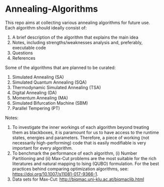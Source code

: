 # Annealing-Algorithms

This repo aims at collecting various annealing algorithms for future use. Each algorithm should ideally consist of:
1. A brief description of the algorithm that explains the main idea
2. Notes, including strengths/weaknesses analysis and, preferably, executable code
3. Questions
4. References

Some of the algorithms that are planned to be curated:
1. Simulated Annealing (SA)
2. Simulated Quantum Annealing (SQA)
3. Thermodynamic Simulated Annealing (TSA)
4. Digital Annealing (DA)
5. Momentum Annealing (MA)
6. Simulated Bifurcation Machine (SBM)
7. Parallel Tempering (PT)

Notes:
1. To investigate the inner workings of each algorithm beyond treating them as blackboxes, it is paramount for us to have access to the runtime states, energies and parameters. Therefore, a piece of working (not necessarily high-performing) code that is easily modifiable is very important for every algorithm.
2. To benchmark the performance of each algorithm, (i) Number Partitioning and (ii) Max-Cut problems are the most suitable for the rich literatures and natural mapping to Ising (QUBO) formulation. For the best practices behind comparing optimization algorithms, see: https://doi.org/10.1007/s11081-017-9366-1.
3. Data sets for Max-Cut: http://biqmac.uni-klu.ac.at/biqmaclib.html
